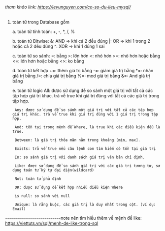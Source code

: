 ###### tham khảo link: https://levunguyen.com/co-so-du-lieu-mysql/

1. toán tử trong Database gồm

    a. toán tử tính toán: +, -, *, /, %

    b. toán tử Bitwise: 
        &: AND  => khi cả 2 đều đúng
        |: OR   => khi 1 trong 2 hoặc cả 2 đều đúng
        ^: XOR  => khi 1 đúng 1 sai

    c. toán tử so sánh: 
        =: bằng
        >: lớn hơn
        <: nhỏ hơn
        >=: nhỏ hơn hoặc bằng
        <=: lớn hơn hoặc bằng
        <>: ko bằng

    d. toán tử kết hợp
        +=: thêm giá trị bằng
        -=: giảm giá trị bằng
        *=: nhân giá trị bằng
        /=: chia giá trị bằng
        %=: mod giá trị bằng
        &=: And giá trị bằng

    e. toán tử logic
        All: được sử dụng để so sánh một giá trị với tất cả các tập hợp giá trị khác. trả về true khi giá trị đúng với tất cả các giá trị trong tập hợp.

        Any: được sử dụng để so sánh một giá trị với tất cả các tập hợp giá trị khác. trả về true khi giá trị đúng với 1 giá trị trong tập hợp.

        And: tồn tại trong mệnh đề Where, là true khi các điều kiện đều là true.

        Between: là giá trị thỏa mãn nằm trong khoảng [min, max].

        Exists: trả về true nếu câu lệnh con tìm kiếm có tồn tại giá trị

        In: so sánh giá trị với danh sách giá trị văn bản chỉ định.

        Like: được sử dụng để so sánh giá trị với các giá trị tương tự, sử dụng toán tử ký tự đại diện(wildcard)

        Not: toán tử phủ định

        OR: được sử dụng để kết hợp nhiều điều kiện Where

        is null: so sánh với null

        Unique: là rằng buộc, các giá trị là duy nhất trong cột. (ví dụ: Email)




----------------------------note 
nên tìm hiểu thêm về mệnh đề like: https://viettuts.vn/sql/menh-de-like-trong-sql